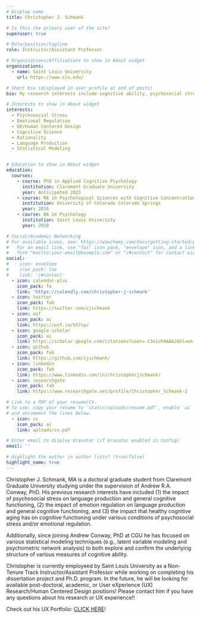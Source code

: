 ```yaml
---
# Display name
title: Christopher J. Schmank

# Is this the primary user of the site?
superuser: true

# Role/position/tagline
role: Instructor/Assistant Professor

# Organizations/Affiliations to show in About widget
organizations:
  - name: Saint Louis University
    url: https://www.slu.edu/

# Short bio (displayed in user profile at end of posts)
bio: My research interests include cognitive ability, psychosocial stress, emotional regulation, rationality, and language production. My additional skills include various statistical modeling techniques both using latent variable and/or psychometric network analyses. I am also experienced in user experience strategy and research including A/B testing, rapid prototyping, and competitive analyses.

# Interests to show in About widget
interests:
  - Psychosocial Stress
  - Emotional Regulation
  - UX/Human Centered Design
  - Cognitive Science
  - Rationality
  - Language Production
  - Statistical Modeling


# Education to show in About widget
education:
  courses:
    - course: PhD in Applied Cognitive Psychology
      institution: Claremont Graduate University
      year: Anticipated 2023
    - course: MA in Psychological Sciences with Cognitive Concentration
      institution: University of Colorado Colorado Springs
      year: 2016
    - course: BA in Psychology
      institution: Saint Louis University
      year: 2010 

# Social/Academic Networking
# For available icons, see: https://wowchemy.com/docs/getting-started/page-builder/#icons
#   For an email link, use "fas" icon pack, "envelope" icon, and a link in the
#   form "mailto:your-email@example.com" or "/#contact" for contact widget.
social:
#  - icon: envelope
#    icon_pack: fas
#    link: '/#contact'
  - icon: calendar-plus
    icon_pack: fa
    link: 'https://calendly.com/christopher-j-schmank'   
  - icon: twitter
    icon_pack: fab
    link: https://twitter.com/cjschmank
  - icon: osf
    icon_pack: ai
    link: https://osf.io/b57sp/
  - icon: google-scholar
    icon_pack: ai
    link: https://scholar.google.com/citations?user=-C3eiuYAAAAJ&hl=en
  - icon: github
    icon_pack: fab
    link: https://github.com/cjschmank/
  - icon: linkedin
    icon_pack: fab
    link: https://www.linkedin.com/in/christopherjschmank/
  - icon: researchgate
    icon_pack: fab
    link: https://www.researchgate.net/profile/Christopher_Schmank-2

# Link to a PDF of your resume/CV.
# To use: copy your resume to `static/uploads/resume.pdf`, enable `ai` icons in `params.toml`,
# and uncomment the lines below.
  - icon: cv
    icon_pack: ai
    link: uploads/cv.pdf

# Enter email to display Gravatar (if Gravatar enabled in Config)
email: ''

# Highlight the author in author lists? (true/false)
highlight_name: true
---
```


Christopher J. Schmank, MA is a doctoral graduate student from Claremont Graduate University studying under the supervision of Andrew R.A. Conway, PhD. His previous research interests have included (1) the impact of psychosocial stress on language production and general cognitive functioning, (2) the impact of emotion regulation on language production and general cognitive functioning, and (3) the impact that healthy cognitive aging has on cognitive functioning under various conditions of psychosocial stress and/or emotional regulation. 

Additionally, since joining Andrew Conway, PhD at CGU he has focused on various statistical modeling techniques (e.g., latent variable modeling and psychometric network analysis) to both explore and confirm the underlying structure of various measures of cognitive ability. 

Christopher is currently employeed by Saint Louis University as a Non-Tenure Track Instructor/Assistant Professor while working on completing his dissertation project and Ph.D. program. In the future, he will be looking for available post-doctoral, academic, or User eXperience (UX) Research/Human Centered Design positions! Please contact him if you have any questions about his research or UX experience!!

Check out his UX Portfolio: <a href="https://cjschmank-ux-portfolio.netlify.app" target="_blank"> CLICK HERE</a>!


